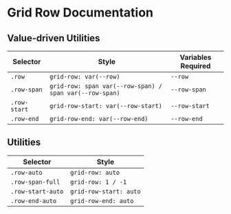 # Grid Row Documentation

## Value-driven Utilities

| Selector     | Style                                                   | Variables Required |
| ------------ | ------------------------------------------------------- | ------------------ |
| `.row`       | `grid-row: var(--row)`                                  | `--row`            |
| `.row-span`  | `grid-row: span var(--row-span) / span var(--row-span)` | `--row-span`       |
| `.row-start` | `grid-row-start: var(--row-start)`                      | `--row-start`      |
| `.row-end`   | `grid-row-end: var(--row-end)`                          | `--row-end`        |

## Utilities

| Selector          | Style                  |
| ----------------- | ---------------------- |
| `.row-auto`       | `grid-row: auto`       |
| `.row-span-full`  | `grid-row: 1 / -1`     |
| `.row-start-auto` | `grid-row-start: auto` |
| `.row-end-auto`   | `grid-row-end: auto`   |
